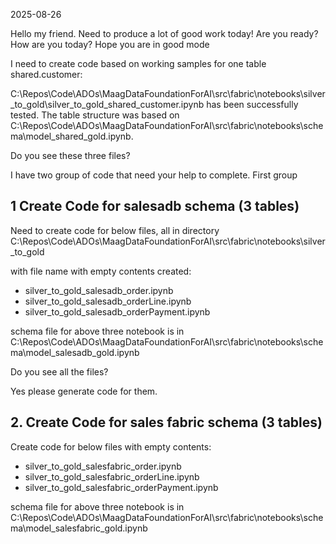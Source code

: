 

2025-08-26 

Hello my friend. Need to produce a lot of good work today! Are you ready? How are you today? Hope you are in good mode

I need to create code based on working samples for one table shared.customer: 

C:\Repos\Code\ADOs\MaagDataFoundationForAI\src\fabric\notebooks\silver_to_gold\silver_to_gold_shared_customer.ipynb has been successfully tested. The table structure was based on C:\Repos\Code\ADOs\MaagDataFoundationForAI\src\fabric\notebooks\schema\model_shared_gold.ipynb.

Do you see these three files?



I have two group of code that need your help to complete. First group

## 1 Create Code for salesadb schema (3 tables)

Need to create code for below files, all in directory C:\Repos\Code\ADOs\MaagDataFoundationForAI\src\fabric\notebooks\silver_to_gold

with file name with empty contents created: 

- silver_to_gold_salesadb_order.ipynb
- silver_to_gold_salesadb_orderLine.ipynb
- silver_to_gold_salesadb_orderPayment.ipynb

schema file for above three notebook is in C:\Repos\Code\ADOs\MaagDataFoundationForAI\src\fabric\notebooks\schema\model_salesadb_gold.ipynb

Do you see all the files? 

Yes please generate code for them. 

## 2. Create Code for sales fabric schema (3 tables)

Create code for below files with empty contents:

- silver_to_gold_salesfabric_order.ipynb
- silver_to_gold_salesfabric_orderLine.ipynb
- silver_to_gold_salesfabric_orderPayment.ipynb

schema file for above three notebook is in C:\Repos\Code\ADOs\MaagDataFoundationForAI\src\fabric\notebooks\schema\model_salesfabric_gold.ipynb











